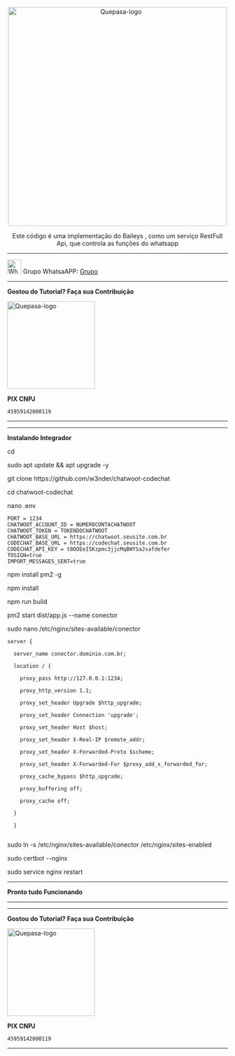 <p align="center">
	<img src="https://github.com/code-chat-br/whatsapp-api/raw/main/public/images/code.png" alt="Quepasa-logo" width="500" />	
	<p align="center">Este código é uma implementação do Baileys , como um serviço RestFull Api, que controla as funções do whatsapp </p>
</p>
<hr />
<p align="left">
	<img src="https://whatsapp.com/favicon.ico" alt="WhatsAPP-logo" width="32" />
	<span>Grupo WhatsaAPP: </span>
	<a href="https://chat.whatsapp.com/CwcSUOcgPBL6lJWYyvA0NS
" target="_blank">Grupo</a>
</p>

----------------------------------------------------------------------------

</p>

**Gostou do Tutorial? Faça sua Contribuição**

<img src="https://github.com/EngajamentoFlow/quepasa/blob/main/Contribui%C3%A7%C3%A3o.png" alt="Quepasa-logo" width="200" />
</p>

**PIX CNPJ**

```
45959142000119	
```


----------------------------------------------------------------------------

----------------------------------------------------------------------------

</p>

**Instalando Integrador**

</p>
cd
</p>
sudo apt update && apt upgrade -y
</p>
git clone https://github.com/w3nder/chatwoot-codechat
</p>
cd chatwoot-codechat
</p>
nano .env
</p>

 ```
PORT = 1234
CHATWOOT_ACCOUNT_ID = NUMEROCONTACHATWOOT
CHATWOOT_TOKEN = TOKENDOCHATWOOT
CHATWOOT_BASE_URL = https://chatwoot.seusite.com.br
CODECHAT_BASE_URL = https://codechat.seusite.com.br
CODECHAT_API_KEY = t8OOEeISKzpmc3jjcMqBWYSaJsafdefer
TOSIGN=true
IMPORT_MESSAGES_SENT=true
 ```

</p>
npm install pm2 -g
</p>
npm install
</p>
npm run build
</p>
pm2 start dist/app.js --name conector
</p>
sudo nano /etc/nginx/sites-available/conector
</p>

```
server {

  server_name conector.dominio.com.br;

  location / {

    proxy_pass http://127.0.0.1:1234;

    proxy_http_version 1.1;

    proxy_set_header Upgrade $http_upgrade;

    proxy_set_header Connection 'upgrade';

    proxy_set_header Host $host;

    proxy_set_header X-Real-IP $remote_addr;

    proxy_set_header X-Forwarded-Proto $scheme;

    proxy_set_header X-Forwarded-For $proxy_add_x_forwarded_for;

    proxy_cache_bypass $http_upgrade;

    proxy_buffering off;

    proxy_cache off;

  }

  }
  
 ```

</p>
sudo ln -s /etc/nginx/sites-available/conector /etc/nginx/sites-enabled
</p>
sudo certbot --nginx
</p>
sudo service nginx restart
</p>


----------------------------------------------------------------------------

**Pronto tudo Funcionando**

----------------------------------------------------------------------------
----------------------------------------------------------------------------

</p>

**Gostou do Tutorial? Faça sua Contribuição**

<img src="https://github.com/EngajamentoFlow/quepasa/blob/main/Contribui%C3%A7%C3%A3o.png" alt="Quepasa-logo" width="200" />
</p>

**PIX CNPJ**

```
45959142000119	
```
----------------------------------------------------------------------------
